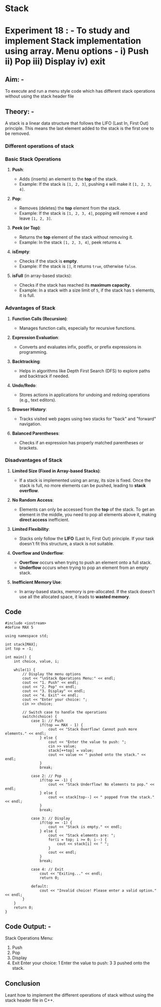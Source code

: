 # Stack 
# Experiment 18 : - To study and implement Stack implementation using array.  Menu options - i) Push ii) Pop iii) Display iv) exit

## Aim: -
To execute and run a menu style code which has different stack operations without using the stack header file

## Theory: -

A stack is a linear data structure that follows the LIFO (Last In, First Out) principle. This means the last element added to the stack is the first one to be removed.

### Different operations of stack 
### **Basic Stack Operations**

1. **Push**:
   - Adds (inserts) an element to the **top** of the stack.
   - Example: If the stack is `[1, 2, 3]`, pushing `4` will make it `[1, 2, 3, 4]`.

2. **Pop**:
   - Removes (deletes) the **top** element from the stack.
   - Example: If the stack is `[1, 2, 3, 4]`, popping will remove `4` and leave `[1, 2, 3]`.

3. **Peek (or Top)**:
   - Returns the **top** element of the stack without removing it.
   - Example: In the stack `[1, 2, 3, 4]`, peek returns `4`.

4. **isEmpty**:
   - Checks if the stack is **empty**.
   - Example: If the stack is `[]`, it returns `true`, otherwise `false`.

5. **isFull** (in array-based stacks):
   - Checks if the stack has reached its **maximum capacity**.
   - Example: In a stack with a size limit of `5`, if the stack has `5` elements, it is full.
     
### **Advantages of Stack** 

1. **Function Calls (Recursion)**:
   - Manages function calls, especially for recursive functions.
  
2. **Expression Evaluation**:
   - Converts and evaluates infix, postfix, or prefix expressions in programming.
  
3. **Backtracking**:
   - Helps in algorithms like Depth First Search (DFS) to explore paths and backtrack if needed.

4. **Undo/Redo**:
   - Stores actions in applications for undoing and redoing operations (e.g., text editors).
  
5. **Browser History**:
   - Tracks visited web pages using two stacks for "back" and "forward" navigation.

6. **Balanced Parentheses**:
   - Checks if an expression has properly matched parentheses or brackets.
  
### **Disadvantages of Stack**

1. **Limited Size (Fixed in Array-based Stacks)**:
   - If a stack is implemented using an array, its size is fixed. Once the stack is full, no more elements can be pushed, leading to **stack overflow**.
  
2. **No Random Access**:
   - Elements can only be accessed from the **top** of the stack. To get an element in the middle, you need to pop all elements above it, making **direct access** inefficient.

3. **Limited Flexibility**:
   - Stacks only follow the **LIFO** (Last In, First Out) principle. If your task doesn't fit this structure, a stack is not suitable.

4. **Overflow and Underflow**:
   - **Overflow** occurs when trying to push an element onto a full stack.
   - **Underflow** occurs when trying to pop an element from an empty stack.

5. **Inefficient Memory Use**:
   - In array-based stacks, memory is pre-allocated. If the stack doesn't use all the allocated space, it leads to **wasted memory**.
  
## Code
~~~
#include <iostream>
#define MAX 5

using namespace std;

int stack[MAX];
int top = -1;

int main() {
    int choice, value, i;
    
    while(1) {
        // Display the menu options
        cout << "\nStack Operations Menu:" << endl;
        cout << "1. Push" << endl;
        cout << "2. Pop" << endl;
        cout << "3. Display" << endl;
        cout << "4. Exit" << endl;
        cout << "Enter your choice: ";
        cin >> choice;
        
        // Switch case to handle the operations
        switch(choice) {
            case 1: // Push
                if(top == MAX - 1) {
                    cout << "Stack Overflow! Cannot push more elements." << endl;
                } else {
                    cout << "Enter the value to push: ";
                    cin >> value;
                    stack[++top] = value;
                    cout << value << " pushed onto the stack." << endl;
                }
                break;

            case 2: // Pop
                if(top == -1) {
                    cout << "Stack Underflow! No elements to pop." << endl;
                } else {
                    cout << stack[top--] << " popped from the stack." << endl;
                }
                break;

            case 3: // Display
                if(top == -1) {
                    cout << "Stack is empty." << endl;
                } else {
                    cout << "Stack elements are: ";
                    for(i = top; i >= 0; i--) {
                        cout << stack[i] << " ";
                    }
                    cout << endl;
                }
                break;

            case 4: // Exit
                cout << "Exiting..." << endl;
                return 0;

            default:
                cout << "Invalid choice! Please enter a valid option." << endl;
        }
    }
    return 0;
}

~~~

## Code Output: -

Stack Operations Menu:
1. Push
2. Pop
3. Display
4. Exit
Enter your choice: 1
Enter the value to push: 3
3 pushed onto the stack.

## Conclusion
Leant how to implement the different operations of stack without using the stack header file in C++.

